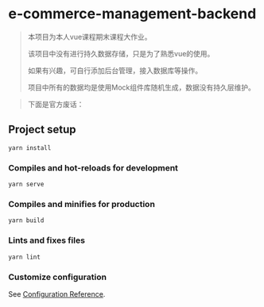 # e-commerce-management-backend

> 本项目为本人vue课程期末课程大作业。
>
> 该项目中没有进行持久数据存储，只是为了熟悉vue的使用。
>
> 如果有兴趣，可自行添加后台管理，接入数据库等操作。
>
> 项目中所有的数据均是使用Mock组件库随机生成，数据没有持久层维护。


> 下面是官方废话：

## Project setup
```
yarn install
```

### Compiles and hot-reloads for development
```
yarn serve
```

### Compiles and minifies for production
```
yarn build
```

### Lints and fixes files
```
yarn lint
```

### Customize configuration
See [Configuration Reference](https://cli.vuejs.org/config/).
